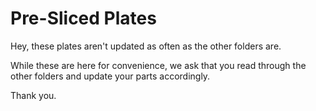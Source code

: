 # Pre-Sliced Plates
Hey, these plates aren't updated as often as the other folders are.

While these are here for convenience, we ask that you read through the other folders and update your parts accordingly.

Thank you.